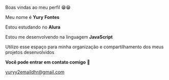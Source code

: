 Boas vindas ao meu perfil 😁😁

Meu nome é __Yury__ __Fontes__

Estou estudando no __Alura__

Estou me desenvolvendo na linguagem __JavaScript__

Utilizo esse espaço para minha organização e compartilhamento dos meus projetos desenvolvidos

**Você pode entrar em contato comigo** 🤳
  
  yuryy2emaildhr@gmail.com
